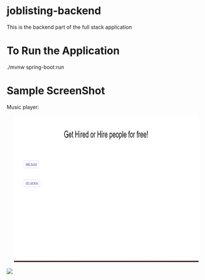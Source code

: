 # joblisting-backend
This is the backend part of the full stack application

# To Run the Application
./mvnw spring-boot:run

# Sample ScreenShot
Music player:
<br>
<p float="left">

<img src="https://github.com/rahulpro1012/joblisting-backend/blob/main/home%20page.png?raw=true" width="600" height="400" hspace="20" />

<img src="https://user-images.githubusercontent.com/92154698/136538618-8ee99f3a-a731-
4256-a021-ab72ab96a2f0.png" />
</p>
<br>
